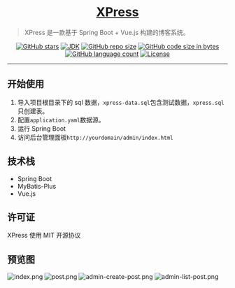 <h1 align="center"><a href="https://github.com/wuyc/xpress" target="_blank">XPress</a></h1>

> XPress 是一款基于 Spring Boot + Vue.js 构建的博客系统。

<p align="center">
<a href="https://github.com/wuyc/xpress/stargazers"><img alt="GitHub stars" src="https://img.shields.io/github/stars/wuyc/xpress"></a>
<a href="#"><img alt="JDK" src="https://img.shields.io/badge/JDK-1.8-yellow.svg"/></a>
<a href="#"><img alt="GitHub repo size" src="https://img.shields.io/github/repo-size/wuyc/xpress"></a>
<a href="#"><img alt="GitHub code size in bytes" src="https://img.shields.io/github/languages/code-size/wuyc/xpress"></a>
<a href="#"><img alt="GitHub language count" src="https://img.shields.io/github/languages/count/wuyc/xpress"></a>
<a href="https://github.com/wuyc/xpress/blob/master/LICENSE"><img alt="License" src="https://img.shields.io/github/license/wuyc/xpress.svg"/></a>
</p>

---

## 开始使用
1. 导入项目根目录下的 sql 数据，`xpress-data.sql`包含测试数据，`xpress.sql`只创建表。
2. 配置`application.yaml`数据源。
3. 运行 Spring Boot
4. 访问后台管理面板`http://yourdomain/admin/index.html`

## 技术栈
- Spring Boot
- MyBatis-Plus
- Vue.js

## 许可证
XPress 使用 MIT 开源协议

## 预览图
![index.png](https://i.loli.net/2019/10/10/mcpuoz7hFlByjJi.png)
![post.png](https://i.loli.net/2019/10/10/qrTR8Ps6YAozeS4.png)
![admin-create-post.png](https://i.loli.net/2019/10/10/mZpXr7Db1qjyJ3Y.png)
![admin-list-post.png](https://i.loli.net/2019/10/10/IRiSl3adOhbmjUe.png)

